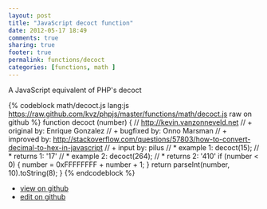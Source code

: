 ```yaml
---
layout: post
title: "JavaScript decoct function"
date: 2012-05-17 18:49
comments: true
sharing: true
footer: true
permalink: functions/decoct
categories: [functions, math ]
---
```

A JavaScript equivalent of PHP's decoct
<!-- more -->
{% codeblock math/decoct.js lang:js https://raw.github.com/kvz/phpjs/master/functions/math/decoct.js raw on github %}
function decoct (number) {
    // http://kevin.vanzonneveld.net
    // +   original by: Enrique Gonzalez
    // +   bugfixed by: Onno Marsman
    // +   improved by: http://stackoverflow.com/questions/57803/how-to-convert-decimal-to-hex-in-javascript
    // +   input by: pilus
    // *     example 1: decoct(15);
    // *     returns 1: '17'
    // *     example 2: decoct(264); 
    // *     returns 2: '410'
    if (number < 0) {
        number = 0xFFFFFFFF + number + 1;
    }
    return parseInt(number, 10).toString(8);
}
{% endcodeblock %}
<ul>
 <li><a href="https://github.com/kvz/phpjs/blob/master/functions/math/decoct.js">view on github</a></li>
 <li><a href="https://github.com/kvz/phpjs/edit/master/functions/math/decoct.js">edit on github</a></li>
</ul>
